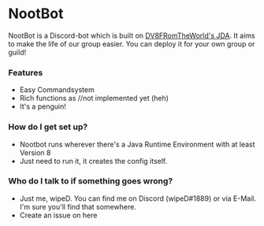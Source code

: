 # NootBot #

NootBot is a Discord-bot which is built on [DV8FRomTheWorld's JDA](https://github.com/DV8FromTheWorld/JDA).
It aims to make the life of our group easier. You can deploy it for your own group or guild!

### Features ###

* Easy Commandsystem
* Rich functions as //not implemented yet (heh)
* It's a penguin!

### How do I get set up? ###

* Nootbot runs wherever there's a Java Runtime Environment with at least Version 8
* Just need to run it, it creates the config itself.

### Who do I talk to if something goes wrong? ###

* Just me, wipeD. You can find me on Discord (wipeD#1889) or via E-Mail. I'm sure you'll find that somewhere.
* Create an issue on here